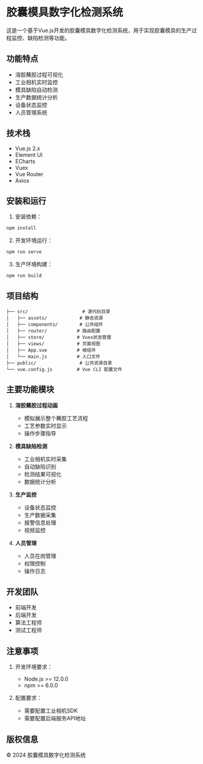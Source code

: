 # 胶囊模具数字化检测系统

这是一个基于Vue.js开发的胶囊模具数字化检测系统，用于实现胶囊模具的生产过程监控、缺陷检测等功能。

## 功能特点

- 溶胶蘸胶过程可视化
- 工业相机实时监控
- 模具缺陷自动检测
- 生产数据统计分析
- 设备状态监控
- 人员管理系统

## 技术栈

- Vue.js 2.x
- Element UI
- ECharts
- Vuex
- Vue Router
- Axios

## 安装和运行

1. 安装依赖：
```bash
npm install
```

2. 开发环境运行：
```bash
npm run serve
```

3. 生产环境构建：
```bash
npm run build
```

## 项目结构

```
├── src/                    # 源代码目录
│   ├── assets/            # 静态资源
│   ├── components/        # 公共组件
│   ├── router/           # 路由配置
│   ├── store/            # Vuex状态管理
│   ├── views/            # 页面视图
│   ├── App.vue           # 根组件
│   └── main.js           # 入口文件
├── public/                # 公共资源目录
└── vue.config.js         # Vue CLI 配置文件
```

## 主要功能模块

1. **溶胶蘸胶过程动画**
   - 模拟展示整个蘸胶工艺流程
   - 工艺参数实时显示
   - 操作步骤指导

2. **模具缺陷检测**
   - 工业相机实时采集
   - 自动缺陷识别
   - 检测结果可视化
   - 数据统计分析

3. **生产监控**
   - 设备状态监控
   - 生产数据采集
   - 报警信息处理
   - 视频监控

4. **人员管理**
   - 人员在岗管理
   - 权限控制
   - 操作日志

## 开发团队

- 前端开发
- 后端开发
- 算法工程师
- 测试工程师

## 注意事项

1. 开发环境要求：
   - Node.js >= 12.0.0
   - npm >= 6.0.0

2. 配置要求：
   - 需要配置工业相机SDK
   - 需要配置后端服务API地址

## 版权信息

© 2024 胶囊模具数字化检测系统 
